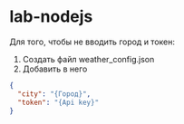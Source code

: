 # lab-nodejs

Для того, чтобы не вводить город и токен:
1. Создать файл weather_config.json
2. Добавить в него
```json
{
  "city": "{Город}",
  "token": "{Api key}"
}
```
